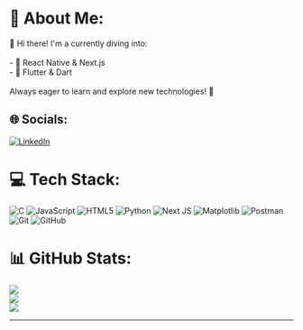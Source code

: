 # 💫 About Me:
👋 Hi there! I'm a currently diving into:<br><br>- 🚀 React Native & Next.js<br>- 📱 Flutter & Dart<br><br>Always eager to learn and explore new technologies! 🌟<br>


## 🌐 Socials:
[![LinkedIn](https://img.shields.io/badge/LinkedIn-%230077B5.svg?logo=linkedin&logoColor=white)](https://linkedin.com/in/www.linkedin.com/in/manasvi-walia-9516442a8) 

# 💻 Tech Stack:
![C](https://img.shields.io/badge/dart-%230175C2.svg?style=for-the-badge&logo=dart&logoColor=white) ![JavaScript](https://img.shields.io/badge/javascript-%23323330.svg?style=for-the-badge&logo=javascript&logoColor=%23F7DF1E) ![HTML5](https://img.shields.io/badge/html5-%23E34F26.svg?style=for-the-badge&logo=html5&logoColor=white) ![Python](https://img.shields.io/badge/Flutter-%2302569B.svg?style=for-the-badge&logo=Flutter&logoColor=white) ![Next JS](https://img.shields.io/badge/pandas-%23150458.svg?style=for-the-badge&logo=pandas&logoColor=white) ![Matplotlib](https://img.shields.io/badge/Matplotlib-%23ffffff.svg?style=for-the-badge&logo=Matplotlib&logoColor=black) ![Postman](https://img.shields.io/badge/Postman-FF6C37?style=for-the-badge&logo=postman&logoColor=white) ![Git](https://img.shields.io/badge/git-%23F05033.svg?style=for-the-badge&logo=git&logoColor=white) ![GitHub](https://img.shields.io/badge/github-%23121011.svg?style=for-the-badge&logo=github&logoColor=white) 
# 📊 GitHub Stats:
![](https://github-readme-stats.vercel.app/api?username=manasviwalia2812&theme=dark&hide_border=false&include_all_commits=false&count_private=false)<br/>
![](https://github-readme-streak-stats.herokuapp.com/?user=manasviwalia2812&theme=dark&hide_border=false)<br/>
![](https://github-readme-stats.vercel.app/api/top-langs/?username=manasviwalia2812&theme=dark&hide_border=false&include_all_commits=false&count_private=false&layout=compact)

---

